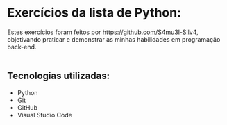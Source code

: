 # Exercícios da lista de Python:

  Estes exercícios foram feitos por https://github.com/S4mu3l-Silv4, objetivando praticar e demonstrar as minhas habilidades em programação back-end.
  <br>
  <br>
## Tecnologias utilizadas:

  - Python
  - Git
  - GitHub
  - Visual Studio Code
